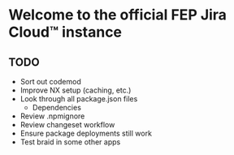 # Welcome to the official FEP Jira Cloud™️ instance

## TODO

- Sort out codemod
- Improve NX setup (caching, etc.)
- Look through all package.json files
  - Dependencies
- Review .npmignore
- Review changeset workflow
- Ensure package deployments still work
- Test braid in some other apps
